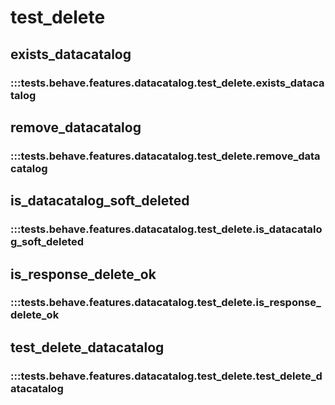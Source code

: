 # test_delete

## exists_datacatalog

### :::tests.behave.features.datacatalog.test_delete.exists_datacatalog

## remove_datacatalog

### :::tests.behave.features.datacatalog.test_delete.remove_datacatalog

## is_datacatalog_soft_deleted

### :::tests.behave.features.datacatalog.test_delete.is_datacatalog_soft_deleted

## is_response_delete_ok

### :::tests.behave.features.datacatalog.test_delete.is_response_delete_ok

## test_delete_datacatalog

### :::tests.behave.features.datacatalog.test_delete.test_delete_datacatalog

